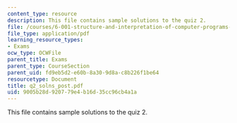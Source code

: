 ```yaml
---
content_type: resource
description: This file contains sample solutions to the quiz 2.
file: /courses/6-001-structure-and-interpretation-of-computer-programs-spring-2005/9005b28d920779e4b16d35cc96cb4a1a_q2_solns_post.pdf
file_type: application/pdf
learning_resource_types:
- Exams
ocw_type: OCWFile
parent_title: Exams
parent_type: CourseSection
parent_uid: fd9eb5d2-e60b-8a30-9d8a-c8b226f1be64
resourcetype: Document
title: q2_solns_post.pdf
uid: 9005b28d-9207-79e4-b16d-35cc96cb4a1a
---
```

This file contains sample solutions to the quiz 2.


